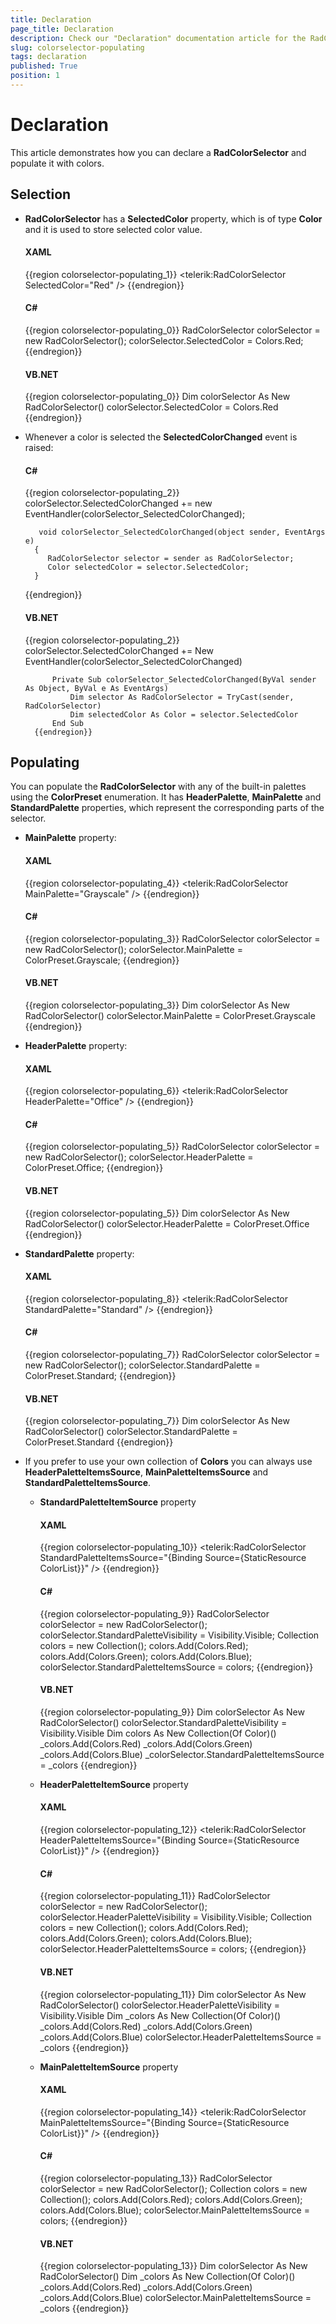 ```yaml
---
title: Declaration
page_title: Declaration
description: Check our "Declaration" documentation article for the RadColorPicker WPF control.
slug: colorselector-populating
tags: declaration
published: True
position: 1
---
```


# Declaration

This article demonstrates how you can declare a __RadColorSelector__ and populate it with colors.

## Selection

* __RadColorSelector__ has a __SelectedColor__ property, which is of type __Color__ and it is used to store selected color value.					

	#### __XAML__
	{{region colorselector-populating_1}}
		<telerik:RadColorSelector SelectedColor="Red" />
	{{endregion}}

	#### __C#__
	{{region colorselector-populating_0}}
		RadColorSelector colorSelector = new RadColorSelector();
		colorSelector.SelectedColor = Colors.Red;
	{{endregion}}

	#### __VB.NET__
	{{region colorselector-populating_0}}
		Dim colorSelector As New RadColorSelector()
		colorSelector.SelectedColor = Colors.Red
	{{endregion}}

* Whenever a color is selected the __SelectedColorChanged__ event is raised:						

	#### __C#__
	{{region colorselector-populating_2}}
		colorSelector.SelectedColorChanged += new EventHandler(colorSelector_SelectedColorChanged);
		
		 void colorSelector_SelectedColorChanged(object sender, EventArgs e)
		{
		   RadColorSelector selector = sender as RadColorSelector;
		   Color selectedColor = selector.SelectedColor;
		}
	{{endregion}}

	#### __VB.NET__
	{{region colorselector-populating_2}}
			colorSelector.SelectedColorChanged += New EventHandler(colorSelector_SelectedColorChanged)
		
			Private Sub colorSelector_SelectedColorChanged(ByVal sender As Object, ByVal e As EventArgs)
				Dim selector As RadColorSelector = TryCast(sender, RadColorSelector)
				Dim selectedColor As Color = selector.SelectedColor
			End Sub
		{{endregion}}
		
## Populating

You can populate the __RadColorSelector__ with any of the built-in palettes using the __ColorPreset__ enumeration. It has __HeaderPalette__, __MainPalette__ and __StandardPalette__ properties, which represent the corresponding parts of the selector.				

* __MainPalette__ property:						

	#### __XAML__
	{{region colorselector-populating_4}}
		<telerik:RadColorSelector MainPalette="Grayscale" />
	{{endregion}}

	#### __C#__
	{{region colorselector-populating_3}}
		RadColorSelector colorSelector = new RadColorSelector();
		colorSelector.MainPalette = ColorPreset.Grayscale;
	{{endregion}}

	#### __VB.NET__
	{{region colorselector-populating_3}}
			Dim colorSelector As New RadColorSelector()
			colorSelector.MainPalette = ColorPreset.Grayscale
	{{endregion}}

* __HeaderPalette__ property:								

	#### __XAML__
	{{region colorselector-populating_6}}
		<telerik:RadColorSelector HeaderPalette="Office" />
	{{endregion}}

	#### __C#__
	{{region colorselector-populating_5}}
		RadColorSelector colorSelector = new RadColorSelector();
		colorSelector.HeaderPalette = ColorPreset.Office;
	{{endregion}}

	#### __VB.NET__
	{{region colorselector-populating_5}}
		Dim colorSelector As New RadColorSelector()
		colorSelector.HeaderPalette = ColorPreset.Office
	{{endregion}}

* __StandardPalette__ property:								

	#### __XAML__
	{{region colorselector-populating_8}}
		<telerik:RadColorSelector StandardPalette="Standard" />
	{{endregion}}

	#### __C#__
	{{region colorselector-populating_7}}
		RadColorSelector colorSelector = new RadColorSelector();
		colorSelector.StandardPalette = ColorPreset.Standard;
	{{endregion}}

	#### __VB.NET__
	{{region colorselector-populating_7}}
		Dim colorSelector As New RadColorSelector()
		colorSelector.StandardPalette = ColorPreset.Standard
	{{endregion}}

* If you prefer to use your own collection of __Colors__ you can always use __HeaderPaletteItemsSource__, __MainPaletteItemsSource__ and __StandardPaletteItemsSource__.						
	* __StandardPaletteItemSource__ property								

		#### __XAML__
		{{region colorselector-populating_10}}
			<telerik:RadColorSelector StandardPaletteItemsSource="{Binding Source={StaticResource ColorList}}" />
		{{endregion}}

		#### __C#__
		{{region colorselector-populating_9}}
			RadColorSelector colorSelector = new RadColorSelector();
			colorSelector.StandardPaletteVisibility = Visibility.Visible;
			Collection<Color> colors = new Collection<Color>();
			colors.Add(Colors.Red);
			colors.Add(Colors.Green);
			colors.Add(Colors.Blue);
			colorSelector.StandardPaletteItemsSource = colors;
		{{endregion}}

		#### __VB.NET__
		{{region colorselector-populating_9}}
			Dim colorSelector As New RadColorSelector()
			colorSelector.StandardPaletteVisibility = Visibility.Visible
			Dim colors As New Collection(Of Color)()
			_colors.Add(Colors.Red)
			_colors.Add(Colors.Green)
			_colors.Add(Colors.Blue)
			_colorSelector.StandardPaletteItemsSource = _colors
		{{endregion}}

	* __HeaderPaletteItemSource__ property								

		#### __XAML__
		{{region colorselector-populating_12}}
			<telerik:RadColorSelector HeaderPaletteItemsSource="{Binding Source={StaticResource ColorList}}" />
		{{endregion}}

		#### __C#__
		{{region colorselector-populating_11}}
			RadColorSelector colorSelector = new RadColorSelector();
			colorSelector.HeaderPaletteVisibility = Visibility.Visible;
			Collection<Color> colors = new Collection<Color>();
			colors.Add(Colors.Red);
			colors.Add(Colors.Green);
			colors.Add(Colors.Blue);
			colorSelector.HeaderPaletteItemsSource = colors;
		{{endregion}}

		#### __VB.NET__
		{{region colorselector-populating_11}}
			Dim colorSelector As New RadColorSelector()
			colorSelector.HeaderPaletteVisibility = Visibility.Visible
			Dim _colors As New Collection(Of Color)()
			_colors.Add(Colors.Red)
			_colors.Add(Colors.Green)
			_colors.Add(Colors.Blue)
			colorSelector.HeaderPaletteItemsSource = _colors
		{{endregion}}

	* __MainPaletteItemSource__ property  

		#### __XAML__
		{{region colorselector-populating_14}}
			<telerik:RadColorSelector MainPaletteItemsSource="{Binding Source={StaticResource ColorList}}" />
		{{endregion}}

		#### __C#__
		{{region colorselector-populating_13}}
			RadColorSelector colorSelector = new RadColorSelector();
			Collection<Color> colors = new Collection<Color>();
			colors.Add(Colors.Red);
			colors.Add(Colors.Green);
			colors.Add(Colors.Blue);
			colorSelector.MainPaletteItemsSource = colors;
		{{endregion}}

		#### __VB.NET__
		{{region colorselector-populating_13}}
			Dim colorSelector As New RadColorSelector()
			Dim _colors As New Collection(Of Color)()
			_colors.Add(Colors.Red)
			_colors.Add(Colors.Green)
			_colors.Add(Colors.Blue)
			colorSelector.MainPaletteItemsSource = _colors
		{{endregion}}